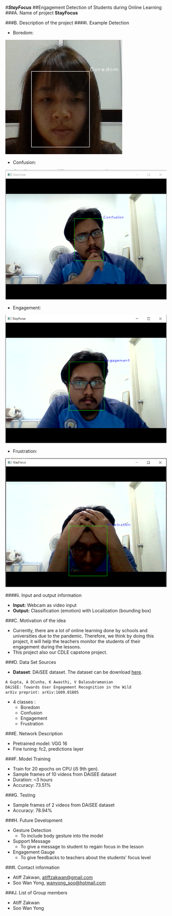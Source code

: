 #_**StayFocus**_
##Engagement Detection of Students during Online Learning
###A. Name of project
**StayFocus**

###B. Description of the project
####i. Example Detection
- Boredom:

![Boredom](./boredom.jpeg)

- Confusion:

![Confusion](./confuse.PNG)

- Engagement:

![Engagement](./engage.PNG)

- Frustration:

![Frustration](./frust.PNG)

####ii. Input and output information
- **Input:** Webcam as video input
- **Output:** Classification (emotion) with Localization (bounding box)

###C. Motivation of the idea
- Currently, there are a lot of online learning done by schools and universities due to the pandemic. Therefore, we think by doing this project, it will help the teachers monitor the students of their engagement during the lessons.
- This project also our CDLE capstone project.

###D. Data Set Sources
- **Dataset**: DAiSEE dataset. The dataset can be download [here](https://iith.ac.in/~daisee-dataset/).

```
A Gupta, A DCunha, K Awasthi, V Balasubramanian
DAiSEE: Towards User Engagement Recognition in the Wild
arXiv preprint: arXiv:1609.01885
```
- 4 classes :
    - Boredom
    - Confusion
    - Engagement
    - Frustration

###E. Network Description
- Pretrained model: VGG 16
- Fine tuning: fc2, predictions layer

###F. Model Training
- Train for 20 epochs on CPU (i5 9th gen).
- Sample frames of 10 videos from DAiSEE dataset
- Duration: ~3 hours
- Accuracy: 73.51%

###G. Testing
- Sample frames of 2 videos from DAiSEE dataset
- Accuracy: 78.94%

###H. Future Development
- Gesture Detection
    - To include body gesture into the model
- Support Message
    - To give a message to student to regain focus in the lesson
- Engagement Gauge
    - To give feedbacks to teachers about the students' focus level

###I. Contact information
- Atiff Zakwan, atiffzakwan@gmail.com
- Soo Wan Yong, wanyong_soo@hotmail.com

###J. List of Group members
- Atiff Zakwan
- Soo Wan Yong
